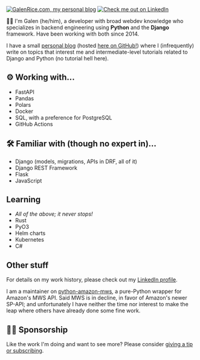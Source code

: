 [![GalenRice.com, my personal blog](https://img.shields.io/badge/GalenRice.com-purple?style=for-the-badge)][galenrice.com]
[![Check me out on LinkedIn](https://img.shields.io/badge/Galen%20Rice-blue?logo=linkedin&logoColor=white&style=for-the-badge)][linkedin]

👋🏻 I'm Galen (he/him), a developer with broad webdev knowledge who specializes in backend engineering using **Python** and the **Django** framework. Have been working with both since 2014.

I have a small [personal blog][galenrice.com] (hosted [here on GitHub!][galenrice.com-repo]) where I (infrequently) write on topics that interest me and intermediate-level tutorials related to Django and Python (no tutorial hell here).

## ⚙ Working with...

- FastAPI
- Pandas
- Polars
- Docker
- SQL, with a preference for PostgreSQL
- GitHub Actions

## 🛠 Familiar with (though no expert in)...

- Django (models, migrations, APIs in DRF, all of it)
- Django REST Framework
- Flask
- JavaScript

## Learning

- _All of the above; it never stops!_
- Rust
- PyO3
- Helm charts
- Kubernetes
- C#

## Other stuff

For details on my work history, please check out my [LinkedIn profile][linkedin].

I am a maintainer on [python-amazon-mws], a pure-Python wrapper for Amazon's MWS API. Said MWS is in decline, in favor of Amazon's newer SP-API; and unfortunately I have neither the time nor interest to make the leap where others have already done some fine work.

## 🙏🏻 Sponsorship

Like the work I'm doing and want to see more? Please consider [giving a tip or subscribing][github-sponsors-page].

[galenrice.com-repo]: https://github.com/griceTurrble/galenrice.com
[galenrice.com]: https://galenrice.com
[griceturrble-reddit]: https://www.reddit.com/user/griceturrble
[htmx]: https://htmx.org
[hyperscript]: https://hyperscript.org
[justturrble-twitter]: https://twitter.com/JustTurrble
[linkedin]: https://www.linkedin.com/in/thegman/
[python-amazon-mws]: https://github.com/python-amazon-mws/python-amazon-mws
[github-sponsors-page]: https://github.com/sponsors/GriceTurrble
